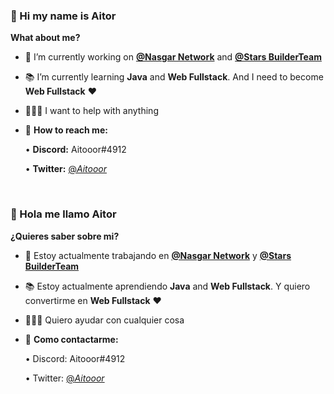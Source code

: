 ### 👋 Hi my name is Aitor

<!--
**Aitooor/Aitooor** is a ✨ _special_ ✨ repository because its `README.md` (this file) appears on your GitHub profile.
-->
<b>What about me?</b>

- 💼 I’m currently working on <b><a href="https://github.com/Nasgar-Network">@Nasgar Network</a></b> and <b><a href="https://twitter.com/StarsBT_">@Stars BuilderTeam</a></b>

- 📚 I’m currently learning <b>Java</b> and <b>Web Fullstack</b>. And I need to become <b>Web Fullstack</b> ❤️

- 🙋🏽‍♂️ I want to help with anything

- 📩 <b>How to reach me:</b>

   • <b>Discord:</b> Aitooor#4912

   • <b>Twitter:</b> <a href="https://twitter.com/_Aitooor_">@_Aitooor_</a>
<br>

### 👋 Hola me llamo Aitor

<!--
**Aitooor/Aitooor** is a ✨ _special_ ✨ repository because its `README.md` (this file) appears on your GitHub profile.
-->
<b>¿Quieres saber sobre mi?</b>

- 💼 Estoy actualmente trabajando en <b><a href="https://github.com/Nasgar-Network">@Nasgar Network</a></b> y <b><a href="https://twitter.com/StarsBT_">@Stars BuilderTeam</a></b>

- 📚 Estoy actualmente aprendiendo <b>Java</b> and <b>Web Fullstack</b>. Y quiero convertirme en <b>Web Fullstack</b> ❤️

- 🙋🏽‍♂️ Quiero ayudar con cualquier cosa

- 📩 <b>Como contactarme:</b>

   • Discord: Aitooor#4912

   • Twitter: <a href="https://twitter.com/_Aitooor_">@_Aitooor_</a>
